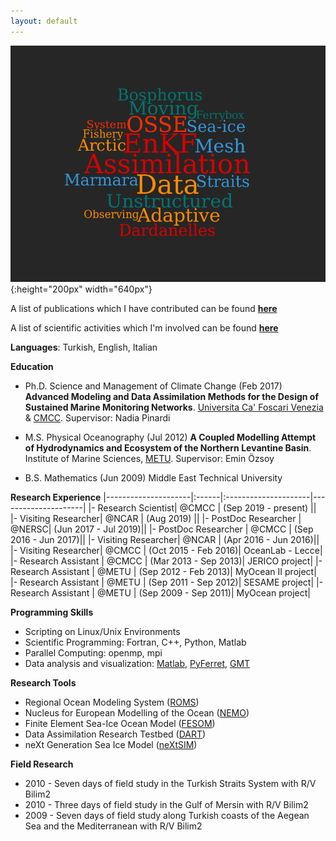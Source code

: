 ```yaml
---
layout: default
---
```

![](../pics/wordcloud.png){:height="200px" width="640px"}

A list of publications which I have contributed can be found **[here](/about/publication)**

A list of scientific activities which I'm involved can be found **[here](/calendar/index)**

**Languages**: Turkish, English, Italian

**Education**

- Ph.D. Science and Management of Climate Change (Feb 2017) **Advanced Modeling and Data Assimilation Methods for the Design of Sustained Marine Monitoring Networks**. [Universita Ca' Foscari Venezia](https://unive.it) & [CMCC](https://cmcc.it). Supervisor: Nadia Pinardi

- M.S. Physical Oceanography (Jul 2012) **A Coupled Modelling Attempt of Hydrodynamics and Ecosystem of the Northern Levantine Basin**. Institute of Marine Sciences, [METU](https://metu.edu.tr). Supervisor: Emin Özsoy

- B.S. Mathematics (Jun 2009) Middle East Technical University

**Research Experience**
|---------------------|:------|:---------------------|---------------------|
|- Research  Scientist| @CMCC | (Sep 2019 - present) ||
|- Visiting Researcher| @NCAR | (Aug 2019)           ||
|- PostDoc Researcher | @NERSC| (Jun 2017 - Jul 2019)||
|- PostDoc Researcher | @CMCC | (Sep 2016 - Jun 2017)||
|- Visiting Researcher| @NCAR | (Apr 2016 - Jun 2016)||
|- Visiting Researcher| @CMCC | (Oct 2015 - Feb 2016)| OceanLab - Lecce|
|- Research Assistant | @CMCC | (Mar 2013 - Sep 2013)| JERICO project|
|- Research Assistant | @METU | (Sep 2012 - Feb 2013)| MyOcean II project|
|- Research Assistant | @METU | (Sep 2011 - Sep 2012)| SESAME project|
|- Research Assistant | @METU | (Sep 2009 - Sep 2011)| MyOcean project|

**Programming Skills**

- Scripting on Linux/Unix Environments
- Scientific Programming: Fortran, C\+\+, Python, Matlab
- Parallel Computing: openmp, mpi
- Data analysis and visualization: [Matlab](https://www.mathworks.com),
  [PyFerret](https://ferret.pmel.noaa.gov/Ferret/documentation/pyferret),
[GMT](http://gmt.soest.hawaii.edu)

**Research Tools**

- Regional Ocean Modeling System ([ROMS](https://www.myroms.org))
- Nucleus for European Modelling of the Ocean ([NEMO](https://www.nemo-ocean.eu))
- Finite Element Sea-Ice Ocean Model ([FESOM](https://fesom.de))
- Data Assimilation Research Testbed ([DART](http://www.image.ucar.edu/DAReS/DART))
- neXt Generation Sea Ice Model ([neXtSIM](https://www.nersc.no/group/sea-ice-modelling))

**Field Research**

- 2010 - Seven days of field study in the Turkish Straits System with R/V Bilim2
- 2010 - Three days of field study in the Gulf of Mersin with R/V Bilim2
- 2009 - Seven days of field study along Turkish coasts of the Aegean Sea and the Mediterranean with R/V Bilim2

